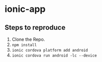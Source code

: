 # ionic-app

## Steps to reproduce

1. Clone the Repo.
2. `npm install`
3. `ionic cordova platform add android`
4. `ionic cordova run android -lc --device` 
